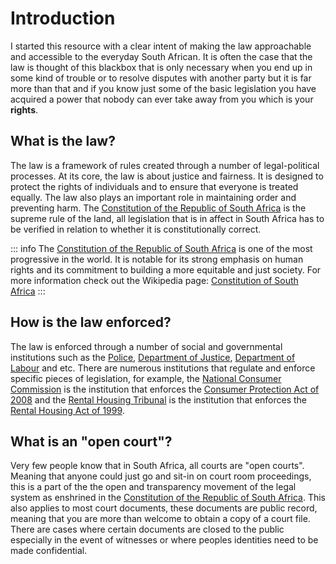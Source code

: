 # Introduction

I started this resource with a clear intent of making the law approachable and accessible to the everyday South African. It is often the case that the law is thought of this blackbox that is only necessary when you end up in some kind of trouble or to resolve disputes with another party but it is far more than that and if you know just some of the basic legislation you have acquired a power that nobody can ever take away from you which is your **rights**.

## What is the law?

The law is a framework of rules created through a number of legal-political processes. At its core, the law is about justice and fairness. It is designed to protect the rights of individuals and to ensure that everyone is treated equally. The law also plays an important role in maintaining order and preventing harm. The [Constitution of the Republic of South Africa](https://www.justice.gov.za/legislation/constitution/saconstitution-web-eng.pdf) is the supreme rule of the land, all legislation that is in affect in South Africa has to be verified in relation to whether it is constitutionally correct.

::: info
The [Constitution of the Republic of South Africa](https://www.justice.gov.za/legislation/constitution/saconstitution-web-eng.pdf)  is one of the most progressive in the world. It is notable for its strong emphasis on human rights and its commitment to building a more equitable and just society. For more information check out the Wikipedia page: [Constitution of South Africa](https://en.wikipedia.org/wiki/Constitution_of_South_Africa)
:::

## How is the law enforced?

The law is enforced through a number of social and governmental institutions such as the [Police](https://www.saps.gov.za/), [Department of Justice](https://www.justice.gov.za/index.html), [Department of Labour](https://www.labour.gov.za/Pages/Default.aspx) and etc. There are numerous institutions that regulate and enforce specific pieces of legislation, for example, the [National Consumer Commission](https://thencc.org.za/) is the institution that enforces the [Consumer Protection Act of 2008](https://www.gov.za/sites/default/files/32186_467.pdf) and the [Rental Housing Tribunal](https://www.westerncape.gov.za/general-publication/rental-housing-tribunal) is the institution that enforces the [Rental Housing Act of 1999](https://www.gov.za/sites/default/files/gcis_document/201409/a50-99.pdf).

## What is an "open court"?

Very few people know that in South Africa, all courts are "open courts". Meaning that anyone could just go and sit-in on court room proceedings, this is a part of the the open and transparency movement of the legal system as enshrined in the [Constitution of the Republic of South Africa](https://www.justice.gov.za/legislation/constitution/saconstitution-web-eng.pdf). This also applies to most court documents, these documents are public record, meaning that you are more than welcome to obtain a copy of a court file. There are cases where certain documents are closed to the public especially in the event of witnesses or where peoples identities need to be made confidential.
